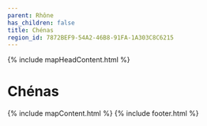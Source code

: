```yaml
---
parent: Rhône
has_children: false
title: Chénas
region_id: 7872BEF9-54A2-46B8-91FA-1A303C8C6215
---
```

{% include mapHeadContent.html %}
# Chénas
{% include mapContent.html %}
{% include footer.html %}

